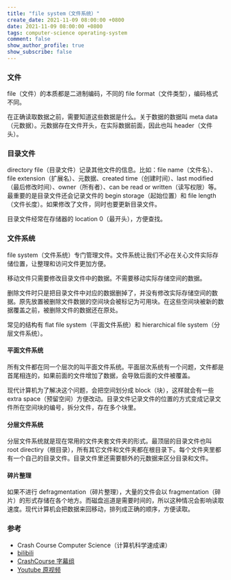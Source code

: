 ```yaml
---
title: "file system（文件系统）"
create_date: 2021-11-09 08:00:00 +0800
date: 2021-11-09 08:00:00 +0800
tags: computer-science operating-system
comment: false
show_author_profile: true
show_subscribe: false
---
```


### 文件

file（文件）的本质都是二进制编码，不同的 file format（文件类型），编码格式不同。

在正确读取数据之前，需要知道这些数据是什么。关于数据的数据叫 meta data（元数据）。元数据存在文件开头，在实际数据前面，因此也叫 header（文件头）。

### 目录文件

directory file（目录文件）记录其他文件的信息。比如：file name（文件名）、file extension（扩展名）、元数据、created time（创建时间）、last modified（最后修改时间）、owner（所有者）、can be read or written（读写权限）等。最重要的是目录文件还会记录文件的 begin storage（起始位置）和 file length（文件长度）。如果修改了文件，同时也要更新目录文件。

目录文件经常在存储器的 location 0（最开头），方便查找。

### 文件系统

file system（文件系统）专门管理文件。文件系统让我们不必在关心文件实际存储位置，让整理和访问文件更加方便。

移动文件只需要修改目录文件中的数据。不需要移动实际存储空间的数据。

删除文件时只是把目录文件中对应的数据删掉了，并没有修改实际存储空间的数据。原先放置被删除文件数据的空间块会被标记为可用块。在这些空间块被新的数据覆盖之前，被删除文件的数据还在原处。

常见的结构有 flat file system（平面文件系统）和 hierarchical file system（分层文件系统）。

#### 平面文件系统

所有文件都在同一个层次的叫平面文件系统。平面层次系统有一个问题，文件都是首尾相连的，如果前面的文件增加了数据，会导致后面的文件被覆盖。

现代计算机为了解决这个问题，会把空间划分成 block（块），这样就会有一些 extra space（预留空间）方便改动。目录文件记录文件的位置的方式变成记录文件所在空间块的编号，拆分文件，存在多个块里。

#### 分层文件系统

分层文件系统就是现在常用的文件夹套文件夹的形式。最顶层的目录文件也叫 root directiry（根目录），所有其它文件和文件夹都在根目录下。每个文件夹里都有一个自己的目录文件。目录文件里还需要额外的元数据来区分目录和文件。

#### 碎片整理

如果不进行 defragmentation（碎片整理），大量的文件会以 fragmentation（碎片）的形式存储在各个地方。而磁盘巡道是需要时间的，所以这种情况会影响读取速度。现代计算机会把数据来回移动，排列成正确的顺序，方便读取。

### 参考

- Crash Course Computer Science（计算机科学速成课）
- [bilibili](https://www.bilibili.com/video/BV1EW411u7th)
- [CrashCourse 字幕组](https://github.com/1c7/crash-course-computer-science-chinese)
- [Youtube 原视频](https://www.youtube.com/playlist?list=PL8dPuuaLjXtNlUrzyH5r6jN9ulI)